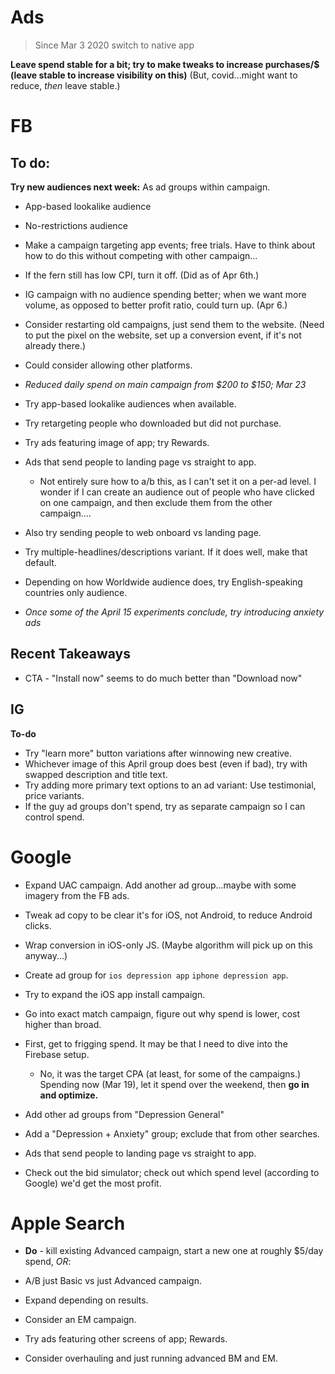 # Ads
> Since Mar 3 2020 switch to native app

**Leave spend stable for a bit; try to make tweaks to increase purchases/$ (leave stable to increase visibility on this)** (But, covid...might want to reduce, *then* leave stable.)

# FB
## To do: 
**Try new audiences next week:**
As ad groups within campaign.
* App-based lookalike audience
* No-restrictions audience

* Make a campaign targeting app events; free trials. Have to think about how to do this without competing with other campaign...

* If the fern still has low CPI, turn it off. (Did as of Apr 6th.)

* IG campaign with no audience spending better; when we want more volume, as opposed to better profit ratio, could turn up. (Apr 6.)

* Consider restarting old campaigns, just send them to the website. (Need to put the pixel on the website, set up a conversion event, if it's not already there.)
* Could consider allowing other platforms. 
* *Reduced daily spend on main campaign from $200 to $150; Mar 23*

* Try app-based lookalike audiences when available.
* Try retargeting people who downloaded but did not purchase.
* Try ads featuring image of app; try Rewards. 
* Ads that send people to landing page vs straight to app. 
    * Not entirely sure how to a/b this, as I can't set it on a per-ad level. I wonder if I can create an audience out of people who have clicked on one campaign, and then exclude them from the other campaign....
* Also try sending people to web onboard vs landing page. 

* Try multiple-headlines/descriptions variant. If it does well, make that default. 
* Depending on how Worldwide audience does, try English-speaking countries only audience.
* *Once some of the April 15 experiments conclude, try introducing anxiety ads*

## Recent Takeaways
* CTA - "Install now" seems to do much better than "Download now"

## IG
**To-do**
* Try "learn more" button variations after winnowing new creative.
* Whichever image of this April group does best (even if bad), try with swapped description and title text.
* Try adding more primary text options to an ad variant: Use testimonial, price variants. 
* If the guy ad groups don't spend, try as separate campaign so I can control spend.

# Google
* Expand UAC campaign. Add another ad group...maybe with some imagery from the FB ads. 

* Tweak ad copy to be clear it's for iOS, not Android, to reduce Android clicks.
* Wrap conversion in iOS-only JS. (Maybe algorithm will pick up on this anyway...)
* Create ad group for `ios depression app` `iphone depression app`.
* Try to expand the iOS app install campaign. 
* Go into exact match campaign, figure out why spend is lower, cost higher than broad.


* First, get to frigging spend. It may be that I need to dive into the Firebase setup.
    * No, it was the target CPA (at least, for some of the campaigns.) Spending now (Mar 19), let it spend over the weekend, then **go in and optimize.**
* Add other ad groups from "Depression General"
* Add a "Depression + Anxiety" group; exclude that from other searches. 
* Ads that send people to landing page vs straight to app. 
* Check out the bid simulator; check out which spend level (according to Google) we'd get the most profit.

# Apple Search
* **Do** - kill existing Advanced campaign, start a new one at roughly $5/day spend, *OR*:
* A/B just Basic vs just Advanced campaign. 

* Expand depending on results.
* Consider an EM campaign. 
* Try ads featuring other screens of app; Rewards. 
* Consider overhauling and just running advanced BM and EM.

